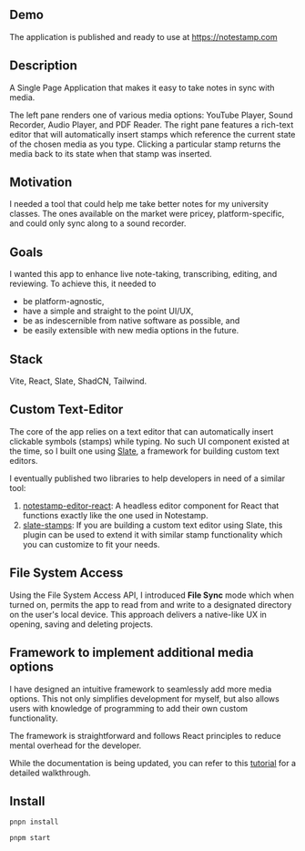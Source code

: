 ## Demo

The application is published and ready to use at https://notestamp.com

## Description

A Single Page Application that makes it easy to take notes in sync with media.

The left pane renders one of various media options:
YouTube Player, Sound Recorder, Audio Player, and PDF Reader. The right pane
features a rich-text editor that will automatically insert stamps which reference
the current state of the chosen media as you type.
Clicking a particular stamp returns the media back to its state when that stamp was inserted.

## Motivation

I needed a tool that could help me take better notes for my university classes.
The ones available on the market were pricey, platform-specific, and
could only sync along to a sound recorder.

## Goals

I wanted this app to enhance live note-taking, transcribing, editing, and reviewing. To
achieve this, it needed to

- be platform-agnostic,
- have a simple and straight to the point UI/UX,
- be as indescernible from native software as possible, and
- be easily extensible with new media options in the future.

## Stack

Vite, React, Slate, ShadCN, Tailwind.

## Custom Text-Editor

The core of the app relies on a text editor that can automatically insert clickable
symbols (stamps) while typing. No such UI component existed at the time, so
I built one using [Slate](https://docs.slatejs.org/), a framework for building
custom text editors.

I eventually published two libraries to help developers in need of a similar tool:

1. [notestamp-editor-react](https://github.com/fortyoneplustwo/notestamp-editor-react):
   A headless editor component for React that functions
   exactly like the one used in Notestamp.
2. [slate-stamps](https://github.com/fortyoneplustwo/slate-stamps): If you are
   building a custom text editor using Slate, this
   plugin can be used to extend it with similar stamp functionality which you can
   customize to fit your needs.

## File System Access

Using the File System Access API, I introduced **File Sync** mode which when turned on,
permits the app to read from and write to a designated directory on the user's
local device. This approach delivers a native-like UX in opening, saving and
deleting projects.

## Framework to implement additional media options

I have designed an intuitive framework to seamlessly add more media options.
This not only simplifies development for myself, but also allows users
with knowledge of programming to add their own custom functionality.

The framework is straightforward and follows React principles to reduce mental
overhead for the developer.

While the documentation is being updated, you can refer to this
[tutorial](https://github.com/fortyoneplustwo/notestamp/wiki/Tutorial:-Implementing-a-custom-media-component)
for a detailed walkthrough.

## Install

`pnpn install`

`pnpm start`
